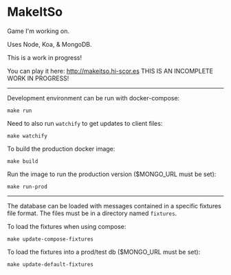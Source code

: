 MakeItSo
========

Game I'm working on.

Uses Node, Koa, &amp; MongoDB.

This is a work in progress!

You can play it here: http://makeitso.hi-scor.es THIS IS AN INCOMPLETE WORK IN PROGRESS!

--------------------------------

Development environment can be run with docker-compose:

    make run

Need to also run `watchify` to get updates to client files:

    make watchify

To build the production docker image:

    make build

Run the image to run the production version ($MONGO_URL must be set):

    make run-prod

------------------------------------

The database can be loaded with messages contained in a specific fixtures file format. The files must be in a directory named `fixtures`.

To load the fixtures when using compose:

    make update-compose-fixtures

To load the fixtures into a prod/test db ($MONGO_URL must be set):

    make update-default-fixtures
